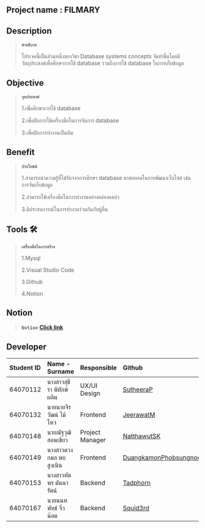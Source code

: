 ## Project name : FILMARY

## Description
>**`คำอธิบาย`**
>
>โปรเจคนี้เป็นส่วนหนึ่งของวิชา Database systems concepts จัดทำขึ้นโดยมีวัตถุประสงค์เพื่อศึกษาการใช้ database รวมถึงการใช้ database ในการเก็บข้อมูล

## Objective 
>**`จุดประสงค์`**
>
>1.เพื่อศึกษาการใช้ database
>
>2.เพื่อฝึกการใช้เครื่องมือในการจัดการ database
>
>3.เพื่อฝึกการทำงานเป็นทีม

## Benefit
>**`ประโยชน์`**
>
>1.สามารถนำความรู้ที่ได้รับจากการศึกษา database มาต่อยอดในการพัฒนาเว็บไซต์ เช่น การจัดเก็บข้อมูล
>
>2.สามารถใช้เครื่องมือในการทำงานอย่างคล่องแคล่ว
>
>3.มีประสบการณ์ในการทำงานร่วมกันกับผู้อื่น

## Tools 🛠️
> **`เครื่องมือในการสร้าง`**
> 
> 1.Mysql
> 
> 2.Visual Studio Code
>
>3.Github
>
>4.Notion

## Notion
>**`Notion`**
**[Click link](https://suthxx.notion.site/suthxx/Filmary-dcf483b4959d4e488ae31d8d7cb12a97)**

## Developer
| Student ID | Name - Surname |  Responsible | Github |
| :-------- | :-------- | :--------- |:--------- |
| 64070112 | นางสาวสุธีรา พิทักษ์ผลิน | UX/UI Design | [SutheeraP](https://github.com/SutheeraP) |
| 64070132 | นายนายจีรวัฒน์ ไม้ไหว| Frontend | [JeerawatM](https://github.com/JeerawatM) |
| 64070148 | นายณัฐวุฒิ สอนเขียว| Project Manager | [NatthawutSK](https://github.com/NatthawutSK) |
| 64070149 | นางสาวดวงกมล พบสูงเนิน | Frontend | [DuangkamonPhobsungnoen](https://github.com/DuangkamonPhobsungnoen) |
| 64070153 | นางสาวทัตพร ตันนารัตน์ | Backend | [Tadphorn](https://github.com/Tadphorn) |
| 64070167 | นายนนทพัทธ์ จิ๋วน๊อต | Backend | [Squid3rd](https://github.com/Squid3rd) |

